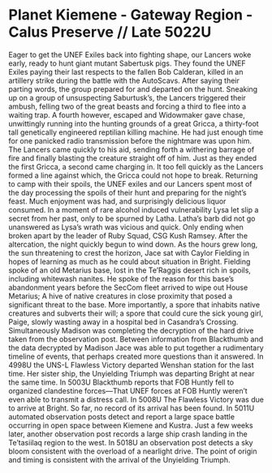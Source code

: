 # Planet Kiemene - Gateway Region - Calus Preserve // Late 5022U
Eager to get the UNEF Exiles back into fighting shape, our Lancers woke early, ready to hunt giant mutant Sabertusk pigs. They found the UNEF Exiles paying their last respects to the fallen Bob Calderan, killed in an artillery strike during the battle with the AutoScavs.  After saying their parting words, the group prepared for and departed on the hunt.
Sneaking up on a group of unsuspecting Saburtusk’s, the Lancers triggered their ambush, felling two of the great beasts and forcing a third to flee into a waiting trap.  A fourth however, escaped and Widowmaker gave chase, unwittingly running into the hunting grounds of a great Gricca, a thirty-foot tall genetically engineered reptilian killing machine.  He had just enough time for one panicked radio transmission before the nightmare was upon him.  The Lancers came quickly to his aid, sending forth a withering barrage of fire and finally blasting the creature straight off of him.  Just as they ended the first Gricca, a second came charging in.  It too fell quickly as the Lancers formed a line against which, the Gricca could not hope to break.
Returning to camp with their spoils, the UNEF exiles and our Lancers spent most of the day processing the spoils of their hunt and preparing for the night’s feast.
Much enjoyment was had, and surprisingly delicious liquor consumed.  In a moment of rare alcohol induced vulnerability Lysa let slip a secret from her past, only to be spurned by Latha.  Latha’s barb did not go unanswered as Lysa’s wrath was vicious and quick.  Only ending when broken apart by the leader of Ruby Squad, CSG Kush Ramsey.  After the altercation, the night quickly begun to wind down.
As the hours grew long, the sun threatening to crest the horizon, Jace sat with Caylor Fielding in hopes of learning as much as he could about situation in Bright.  Fielding spoke of an old Metarius base, lost in the Te’Raggis desert rich in spoils, including whitewash nanites.  He spoke of the reason for this base’s abandonment years before the SecCom fleet arrived to wipe out House Metarius; A hive of native creatures in close proximity that posed a significant threat to the base.  More importantly, a spore that inhabits native creatures and subverts their will; a spore that could cure the sick young girl, Paige, slowly wasting away in a hospital bed in Casandra’s Crossing.
 Simultaneously Madison was completing the decryption of the hard drive taken from the observation post.  Between information from Blackthumb and the data decrypted by Madison Jace was able to put together a rudimentary timeline of events, that perhaps created more questions than it answered.
In 4998U the UNS-L Flawless Victory departed Wenshan station for the last time.  Her sister ship, the Unyielding Triumph was departing Bright at near the same time.
In 5003U Blackthumb reports that FOB Huntly fell to organized clandestine forces—That UNEF forces at FOB Huntly weren’t even able to transmit a distress call.
In 5008U The Flawless Victory was due to arrive at Bright.  So far, no record of its arrival has been found.
In 5011U automated observation posts detect and report a large space battle occurring in open space between Kiemene and Kustra.  Just a few weeks later, another observation post records a large ship crash landing in the Te’tasiilaq region to the west.
In 5018U an observation post detects a sky bloom consistent with the overload of a nearlight drive.  The point of origin and timing is consistent with the arrival of the Unyielding Triumph.
